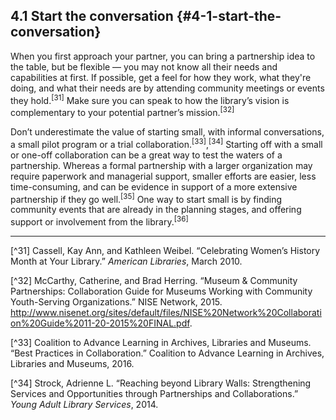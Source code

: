 ## 4.1 Start the conversation {#4-1-start-the-conversation}

When you first approach your partner, you can bring a partnership idea to the table, but be flexible — you may not know all their needs and capabilities at first. If possible, get a feel for how they work, what they&#039;re doing, and what their needs are by attending community meetings or events they hold.<sup>[31]</sup> Make sure you can speak to how the library’s vision is complementary to your potential partner’s mission.<sup>[32]</sup>

Don’t underestimate the value of starting small, with informal conversations, a small pilot program or a trial collaboration.<sup>[33]</sup>,<sup>[34]</sup> Starting off with a small or one-off collaboration can be a great way to test the waters of a partnership. Whereas a formal partnership with a larger organization may require paperwork and managerial support, smaller efforts are easier, less time-consuming, and can be evidence in support of a more extensive partnership if they go well.<sup>[35]</sup> One way to start small is by finding community events that are already in the planning stages, and offering support or involvement from the library.<sup>[36]</sup>


___________________________________________________________________
[^31] Cassell, Kay Ann, and Kathleen Weibel. “Celebrating Women’s History Month at Your Library.” _American Libraries_, March 2010\.

[^32] McCarthy, Catherine, and Brad Herring. “Museum &amp; Community Partnerships: Collaboration Guide for Museums Working with Community Youth-Serving Organizations.” NISE Network, 2015\. http://www.nisenet.org/sites/default/files/NISE%20Network%20Collaboration%20Guide%2011-20-2015%20FINAL.pdf.

[^33] Coalition to Advance Learning in Archives, Libraries and Museums. “Best Practices in Collaboration.” Coalition to Advance Learning in Archives, Libraries and Museums, 2016.

[^34] Strock, Adrienne L. “Reaching beyond Library Walls: Strengthening Services and Opportunities through Partnerships and Collaborations.” _Young Adult Library Services_, 2014.

